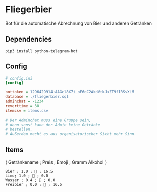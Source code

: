 # Fliegerbier

Bot für die automatische Abrechnung von
Bier und anderen Getränken

## Dependencies
```
pip3 install python-telegram-bot
```

## Config
```ini
# config.ini
[config]

bottoken = 1296429914:AAGcl8X7i_oF6oC2AkdVtkJxZT9fIRSsXLM
database = ./fliegerbier.sql
adminchat = -1234
reverttime = 30
itemcsv = items.csv

# Der Adminchat muss eine Gruppe sein,
# denn sonst kann der Admin keine Getränke
# bestellen.
# Außerdem macht es aus organisatorischer Sicht mehr Sinn.

```
## Items
( Getränkename ; Preis ; Emoji ; Gramm Alkohol )
```csv
Bier ; 1.0 ; 🍺 ; 16.5
Limo; 1.0 ; 🧃 ; 0.0
Wasser ; 0.4 ; 🌊 ; 0.0
Freibier ; 0.0 ; 🍺 ; 16.5
```
